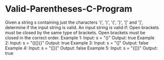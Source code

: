 # Valid-Parentheses-C-Program
Given a string s containing just the characters '(', ')', '{', '}', '[' and ']', determine if the input string is valid.  An input string is valid if:  Open brackets must be closed by the same type of brackets. Open brackets must be closed in the correct order.    Example 1:  Input: s = "()" Output: true Example 2:  Input: s = "()[]{}" Output: true Example 3:  Input: s = "(]" Output: false Example 4:  Input: s = "([)]" Output: false Example 5:  Input: s = "{[]}" Output: true
